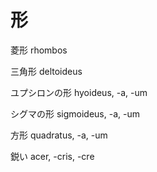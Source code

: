 形
===

菱形 rhombos

三角形 deltoideus

ユプシロンの形 hyoideus, -a, -um

シグマの形 sigmoideus, -a, -um

方形 quadratus, -a, -um

鋭い acer, -cris, -cre